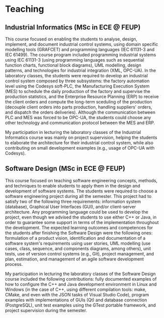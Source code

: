 # Teaching

## Industrial Informatics (MSc in ECE @ FEUP)

This course focused on enabling the students to analyse, design, implement, and document industrial control systems, using domain specific modelling tools (GRAFCET) and programming languages (IEC 61131-3 and IEC 61499). The course program included programming industrial systems using IEC 61131-3 (using programming languages such as sequential function charts, functional block diagrams), UML modelling, design patterns, and technologies for industrial integration (XML, OPC-UA).
In the laboratory classes, the students were required to develop an industrial control system composed by three subsystems: the factory automation level using the Codesys soft-PLC, the Manufacturing Execution System (MES) to schedule the daily production of the factory and supervise the production statistics, and the Enterprise Resource Planning (ERP) to receive the client orders and compute the long-term sceduling of the production (decouple client orders into parts production, handling suppliers' orders, and dispatch the orders deliveries). Although the communication between PLC and MES was forced to be OPC-UA, the students could choose any other technology and communication protocol between the MES and ERP.

My participation in lecturing the laboratory classes of the Industrial Informatics course was mainly on project supervision, helping the students to elaborate the architecture for their industrial control system, while also contributing on small development examples (e.g., usage of OPC-UA with Codesys).

## Software Design (MSc in ECE @ FEUP)

This course focused on teaching software engineering concepts, methods, and techniques to enable students to apply them in the design and development of software systems.
The students were required to choose a software engineering project during all the semester. This project had to satisfy two of the following three requirements: information system (database), Graphical User Interfaces (GUI), and/or client-server architecture.
Any programming language could be used to develop the project, even though we advised the students to use either C++ or Java, in order to guarantee some support in terms of the implementation throughout the development.
The expected learning outcomes and competences for the students after finishing the Software Design were the following ones: formulation of a product vision, identification and documentation of a software system's requirements using user stories, UML modelling (use cases, class, sequence, and components diagrams, among others), unit tests, use of version control systems (e.g., Git), project management, and plan, estimation, and management of an agile software development process.

My participation in lecturing the laboratory classes of the Software Design course included the following contributions: fully documented examples of how to configure the C++ and Java development environment in Linux and Windows (in the case of C++, using different compilation tools: make, CMake, and even with the JSON tasks of Visual Studio Code), program examples with implementations of GUIs (Qt) and database connection (PostgreSQL), unit test examples using the GTest portable framework, and project supervision during the semester.
